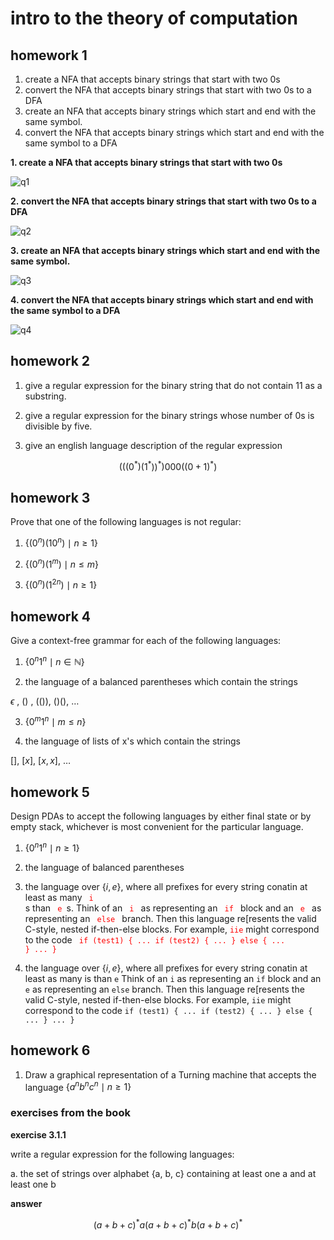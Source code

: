 # intro to the theory of computation

## homework 1

1.  create a NFA that accepts binary strings that start with two 0s
2.  convert the NFA that accepts binary strings that start with two 0s to a DFA
3.  create an NFA that accepts binary strings which start and end with the same symbol.
4.  convert the NFA that accepts binary strings which start and end with the same symbol to a DFA

**1.  create a NFA that accepts binary strings that start with two 0s**

![q1](https://user-images.githubusercontent.com/65584733/202916547-7aa1e8ee-5a9a-4f40-bd07-51259cb826d3.png)

**2.  convert the NFA that accepts binary strings that start with two 0s to a DFA**

![q2](https://user-images.githubusercontent.com/65584733/202916988-c9caeb0b-548f-4c40-98f0-fc947ee89707.png)

**3.  create an NFA that accepts binary strings which start and end with the same symbol.**

![q3](https://user-images.githubusercontent.com/65584733/202916849-22d82d9e-94f4-4ee2-bd0f-f0a1e8619013.png)

**4.  convert the NFA that accepts binary strings which start and end with the same symbol to a DFA**

![q4](https://user-images.githubusercontent.com/65584733/202917635-3c71865a-0069-42fb-a535-616b2101feaa.png)


## homework 2

1.  give a regular expression for the binary string that do not contain 11 as a substring.

2.  give a regular expression for the binary strings whose number of 0s is divisible by five.

3.  give an english language description of the regular expression 

$$ (((0^{*})(1^{*}))^{*})000((0 + 1)^{*}) $$

## homework 3

Prove that one of the following languages is not regular:

1.  $\{{(0^{n})(10^{n}) \mid n \geq 1\}}$

2.  $\{{(0^{n})(1^{m}) \mid n \leq m\}}$

3.  $\{{(0^{n})(1^{2n}) \mid n \geq 1\}}$

## homework 4

Give a context-free grammar for each of the following languages:

1.  $\{0^{n}1^{n} \mid n \in \mathbb{N}\}$

2.  the language of a balanced parentheses which contain the strings 

$\epsilon$ , $()$ , $(())$, $()()$, $\dots$

3.  $\{0^{m}1^{n} \mid m \leq n \}$

4.  the language of lists of x's which contain the strings

$[]$, $[x]$, $[x, x]$, $\dots$

## homework 5

Design PDAs to accept the following languages by either final state or by empty stack, whichever is most convenient for the particular language.

1.  $\{0^{n}1^{n} \mid n \geq 1\}$

2.  the language of balanced parentheses 

3.  the language over $\{i, e\}$, where all prefixes for every string conatin at least as many <code style="color:red"> i </code>s than <code style="color:red"> e </code>s.  Think of an <code style="color:red"> i </code> as representing an <code style="color:red"> if </code> block and an <code style="color:red"> e </code> as representing an <code style="color:red"> else </code> branch.  Then this language re[resents the valid C-style, nested if-then-else blocks.  For example, <code style="color:red">iie</code> might correspond to the code <code style="color:red"> if (test1) { ... if (test2) { ... } else { ... } ... } </code>

3.  the language over $\{i, e\}$, where all prefixes for every string conatin at least as many is than `e` Think of an  `i` as representing an `if` block and an `e` as representing an `else` branch.  Then this language re[resents the valid C-style, nested if-then-else blocks.  For example, `iie` might correspond to the code `if (test1) { ... if (test2) { ... } else { ... } ... }`

## homework 6

1.  Draw a graphical representation of a Turning machine that accepts the language $\{a^{n}b^{n}c^{n} \mid n \geq 1\}$


### exercises from the book


**exercise 3.1.1**

write a regular expression for the following languages:

a.  the set of strings over alphabet {a, b, c} containing at least one a and at least one b

**answer** 

$$ (a + b + c)^{\ast}a(a + b + c)^{\ast}b(a + b + c)^{\ast} $$

